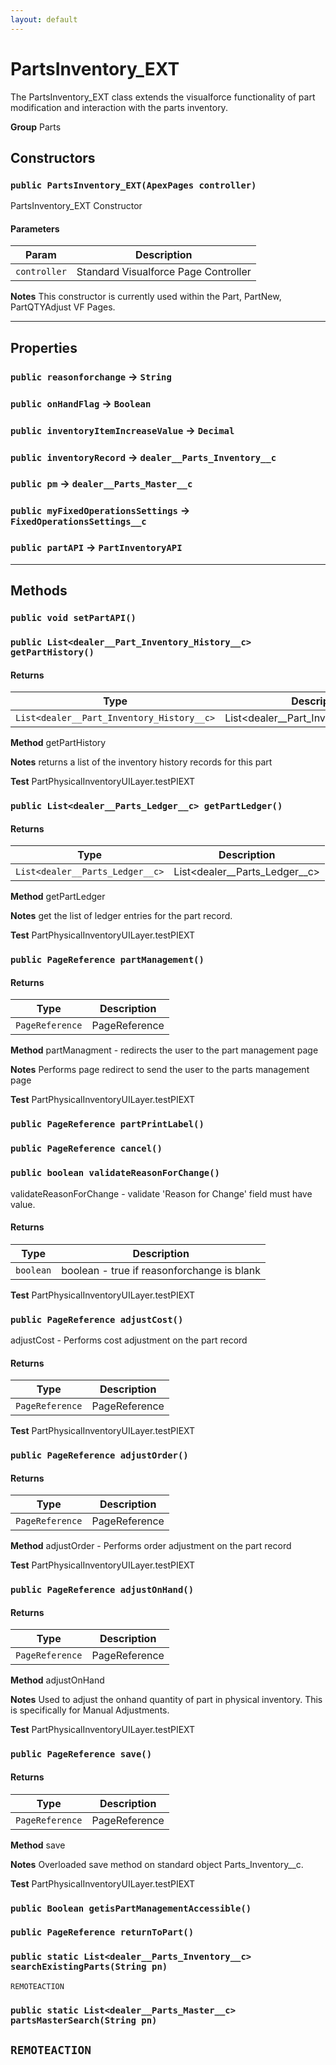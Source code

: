 ```yaml
---
layout: default
---
```

# PartsInventory_EXT

The PartsInventory_EXT class extends the visualforce functionality of part modification and interaction with the parts inventory.


**Group** Parts

## Constructors
### `public PartsInventory_EXT(ApexPages controller)`

PartsInventory_EXT Constructor

#### Parameters

|Param|Description|
|---|---|
|`controller`|Standard Visualforce Page Controller|


**Notes** This constructor is currently used within the Part, PartNew, PartQTYAdjust VF Pages.

---
## Properties

### `public reasonforchange` → `String`


### `public onHandFlag` → `Boolean`


### `public inventoryItemIncreaseValue` → `Decimal`


### `public inventoryRecord` → `dealer__Parts_Inventory__c`


### `public pm` → `dealer__Parts_Master__c`


### `public myFixedOperationsSettings` → `FixedOperationsSettings__c`


### `public partAPI` → `PartInventoryAPI`


---
## Methods
### `public void setPartAPI()`
### `public List<dealer__Part_Inventory_History__c> getPartHistory()`
#### Returns

|Type|Description|
|---|---|
|`List<dealer__Part_Inventory_History__c>`|List<dealer__Part_Inventory_History__c>|


**Method** getPartHistory


**Notes** returns a list of the inventory history records for this part


**Test** PartPhysicalInventoryUILayer.testPIEXT

### `public List<dealer__Parts_Ledger__c> getPartLedger()`
#### Returns

|Type|Description|
|---|---|
|`List<dealer__Parts_Ledger__c>`|List<dealer__Parts_Ledger__c>|


**Method** getPartLedger


**Notes** get the list of ledger entries for the part record.


**Test** PartPhysicalInventoryUILayer.testPIEXT

### `public PageReference partManagement()`
#### Returns

|Type|Description|
|---|---|
|`PageReference`|PageReference|


**Method** partManagment - redirects the user to the part management page


**Notes** Performs page redirect to send the user to the parts management page


**Test** PartPhysicalInventoryUILayer.testPIEXT

### `public PageReference partPrintLabel()`
### `public PageReference cancel()`
### `public boolean validateReasonForChange()`

validateReasonForChange - validate 'Reason for Change' field must have value.

#### Returns

|Type|Description|
|---|---|
|`boolean`|boolean - true if reasonforchange is blank|


**Test** PartPhysicalInventoryUILayer.testPIEXT

### `public PageReference adjustCost()`

adjustCost - Performs cost adjustment on the part record

#### Returns

|Type|Description|
|---|---|
|`PageReference`|PageReference|


**Test** PartPhysicalInventoryUILayer.testPIEXT

### `public PageReference adjustOrder()`
#### Returns

|Type|Description|
|---|---|
|`PageReference`|PageReference|


**Method** adjustOrder - Performs order adjustment on the part record


**Test** PartPhysicalInventoryUILayer.testPIEXT

### `public PageReference adjustOnHand()`
#### Returns

|Type|Description|
|---|---|
|`PageReference`|PageReference|


**Method** adjustOnHand


**Notes** Used to adjust the onhand quantity of part in physical inventory.  This is specifically for Manual Adjustments.


**Test** PartPhysicalInventoryUILayer.testPIEXT

### `public PageReference save()`
#### Returns

|Type|Description|
|---|---|
|`PageReference`|PageReference|


**Method** save


**Notes** Overloaded save method on standard object Parts_Inventory__c.


**Test** PartPhysicalInventoryUILayer.testPIEXT

### `public Boolean getisPartManagementAccessible()`
### `public PageReference returnToPart()`
### `public static List<dealer__Parts_Inventory__c> searchExistingParts(String pn)`

`REMOTEACTION`
### `public static List<dealer__Parts_Master__c> partsMasterSearch(String pn)`

`REMOTEACTION`
---
